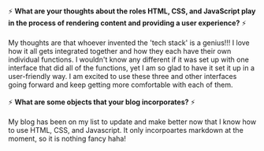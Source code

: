 ⚡ **What are your thoughts about the roles HTML, CSS, and JavaScript play in the process of rendering content and providing a user experience?** ⚡
<br>
<br>
My thoughts are that whoever invented the 'tech stack' is a genius!!! I love how it all gets integrated together and how they each have their own individual functions.
I wouldn't know any different if it was set up with one interface that did all of the functions, yet I am so glad to have it set it up in a user-friendly way.
I am excited to use these three and other interfaces going forward and keep getting more comfortable with each of them. 
<br>
<br>
⚡ **What are some objects that your blog incorporates?** ⚡
<br>
<br>
My blog has been on my list to update and make better now that I know how to use HTML, CSS, and Javascript. It only incorpoartes markdown at the moment, so it is 
nothing fancy haha! 
